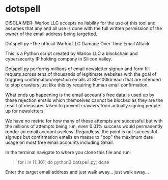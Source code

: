 # dotspell
DISCLAIMER: Warlox LLC accepts no liability for the use of this tool and assumes that any and all use
is done with the full written permission of the owner of the email address being targetted.

Dotspell.py -The official Warlox LLC Damage Over Time Email Attack

This is a Python script created by Warlox LLC a blockchain and cybersecurity IP holding company in Silicon Valley.

Dotspell.py performs millions of email newsletter signup and form fill requsts across tens
of thousands of legitimate websites with the goal of triggring confirmation/rejection emails
at 80-100kb each that are intended to stop crawlers just like this by requiring human email
confirmation.

What ends up happening is the email account's free data is used up by these rejection emails
which themselves cannot be blocked as they are the result of measures taken to prevent 
crawlers from actually signing people up for newsletters.

We have no metric for how many of these attempts are successful but with the millions of
attempts being run, even 0.01% success would permanently render an email account useless.
Regardless, the point is not successful signups but confirmation emails en masse to "pop"
the maximum data usage on most free email accounts including Gmail.

In the terminal navigate to where you clone this file and run:

> for i in {1..10}; do python3 dotspell.py; done

Enter the target email address and just walk away... just walk away...

